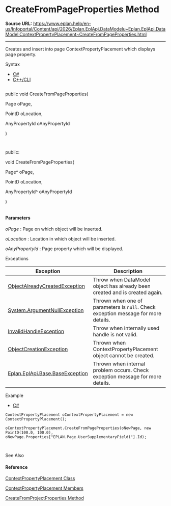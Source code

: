 # CreateFromPageProperties Method

**Source URL:** https://www.eplan.help/en-us/Infoportal/Content/api/2026/Eplan.EplApi.DataModelu~Eplan.EplApi.DataModel.ContextPropertyPlacement~CreateFromPageProperties.html

---

Creates and insert into page ContextPropertyPlacement which displays page property.

Syntax

- [C#](#i-syntax-CS)
- [C++/CLI](#i-syntax-CPP2005)

```
```
public void CreateFromPageProperties( 
   Page oPage,
   PointD oLocation,
   AnyPropertyId oAnyPropertyId
)
```
```

```
```
public:
void CreateFromPageProperties( 
   Page^ oPage,
   PointD oLocation,
   AnyPropertyId^ oAnyPropertyId
)
```
```

#### Parameters

*oPage*
:   Page on which object will be inserted.

*oLocation*
:   Location in which object will be inserted.

*oAnyPropertyId*
:   Page property which will be displayed.

Exceptions

| Exception | Description |
| --- | --- |
| [ObjectAlreadyCreatedException](Eplan.EplApi.DataModelu~Eplan.EplApi.DataModel.ObjectAlreadyCreatedException.html) | Throw when DataModel object has already been created and is created again. |
| [System.ArgumentNullException](#) | Thrown when one of parameters is `null`. Check exception message for more details. |
| [InvalidHandleException](Eplan.EplApi.DataModelu~Eplan.EplApi.DataModel.InvalidHandleException.html) | Throw when internally used handle is not valid. |
| [ObjectCreationException](Eplan.EplApi.DataModelu~Eplan.EplApi.DataModel.ObjectCreationException.html) | Thrown when ContextPropertyPlacement object cannot be created. |
| [Eplan.EplApi.Base.BaseException](Eplan.EplApi.Baseu~Eplan.EplApi.Base.BaseException.html) | Thrown when internal problem occurs. Check exception message for more details. |

Example

- [C#](#i-tab-content-e8502165-6806-4800-bbb5-20a7ca396751)

```
ContextPropertyPlacement oContextPropertyPlacement = new ContextPropertyPlacement();
oContextPropertyPlacement.CreateFromPageProperties(oNewPage, new PointD(100.0, 100.0), oNewPage.Properties["EPLAN.Page.UserSupplementaryField1"].Id);

```

See Also

#### Reference

[ContextPropertyPlacement Class](Eplan.EplApi.DataModelu~Eplan.EplApi.DataModel.ContextPropertyPlacement.html)
  
[ContextPropertyPlacement Members](Eplan.EplApi.DataModelu~Eplan.EplApi.DataModel.ContextPropertyPlacement_members.html)
  
[CreateFromProjectProperties Method](Eplan.EplApi.DataModelu~Eplan.EplApi.DataModel.ContextPropertyPlacement~CreateFromProjectProperties.html)